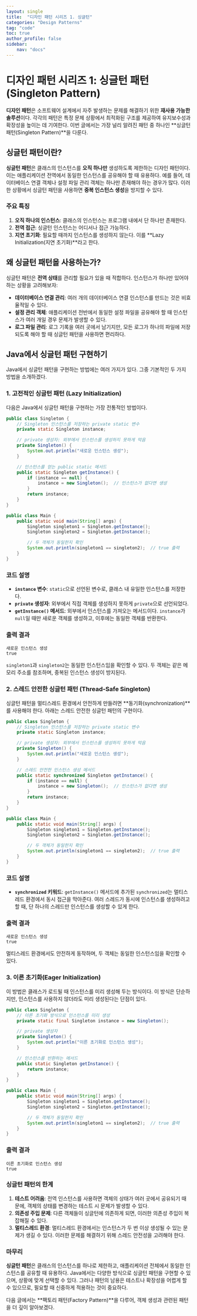 ```yaml
---
layout: single
title:  "디자인 패턴 시리즈 1. 싱글턴"
categories: "Design Patterns"
tag: "code"
toc: true
author_profile: false
sidebar:
    nav: "docs"
---
```


# 디자인 패턴 시리즈 1: 싱글턴 패턴 (Singleton Pattern)

**디자인 패턴**은 소프트웨어 설계에서 자주 발생하는 문제를 해결하기 위한 **재사용 가능한 솔루션**이다. 각각의 패턴은 특정 문제 상황에서 최적화된 구조를 제공하여 유지보수성과 확장성을 높이는 데 기여한다. 이번 글에서는 가장 널리 알려진 패턴 중 하나인 **싱글턴 패턴(Singleton Pattern)**을 다룬다.

## 싱글턴 패턴이란?

**싱글턴 패턴**은 클래스의 인스턴스를 **오직 하나만** 생성하도록 제한하는 디자인 패턴이다. 이는 애플리케이션 전역에서 동일한 인스턴스를 공유해야 할 때 유용하다. 예를 들어, 데이터베이스 연결 객체나 설정 파일 관리 객체는 하나만 존재해야 하는 경우가 많다. 이러한 상황에서 싱글턴 패턴을 사용하면 **중복 인스턴스 생성**을 방지할 수 있다.

### 주요 특징
1. **오직 하나의 인스턴스**: 클래스의 인스턴스는 프로그램 내에서 단 하나만 존재한다.
2. **전역 접근**: 싱글턴 인스턴스는 어디서나 접근 가능하다.
3. **지연 초기화**: 필요할 때까지 인스턴스를 생성하지 않는다. 이를 **Lazy Initialization(지연 초기화)**라고 한다.

## 왜 싱글턴 패턴을 사용하는가?

싱글턴 패턴은 **전역 상태**를 관리할 필요가 있을 때 적합하다. 인스턴스가 하나만 있어야 하는 상황을 고려해보자:
- **데이터베이스 연결 관리**: 여러 개의 데이터베이스 연결 인스턴스를 만드는 것은 비효율적일 수 있다.
- **설정 관리 객체**: 애플리케이션 전반에서 동일한 설정 파일을 공유해야 할 때 인스턴스가 여러 개일 경우 문제가 발생할 수 있다.
- **로그 파일 관리**: 로그 기록을 여러 곳에서 남기지만, 모든 로그가 하나의 파일에 저장되도록 해야 할 때 싱글턴 패턴을 사용하면 편리하다.

## Java에서 싱글턴 패턴 구현하기

Java에서 싱글턴 패턴을 구현하는 방법에는 여러 가지가 있다. 그중 기본적인 두 가지 방법을 소개하겠다.

### 1. 고전적인 싱글턴 패턴 (Lazy Initialization)

다음은 Java에서 싱글턴 패턴을 구현하는 가장 전통적인 방법이다.

```java
public class Singleton {
    // Singleton 인스턴스를 저장하는 private static 변수
    private static Singleton instance;

    // private 생성자: 외부에서 인스턴스를 생성하지 못하게 막음
    private Singleton() {
        System.out.println("새로운 인스턴스 생성");
    }

    // 인스턴스를 얻는 public static 메서드
    public static Singleton getInstance() {
        if (instance == null) {
            instance = new Singleton();  // 인스턴스가 없다면 생성
        }
        return instance;
    }
}

public class Main {
    public static void main(String[] args) {
        Singleton singleton1 = Singleton.getInstance();
        Singleton singleton2 = Singleton.getInstance();

        // 두 객체가 동일한지 확인
        System.out.println(singleton1 == singleton2);  // true 출력
    }
}
```

### 코드 설명
- **`instance` 변수**: `static`으로 선언된 변수로, 클래스 내 유일한 인스턴스를 저장한다.
- **`private` 생성자**: 외부에서 직접 객체를 생성하지 못하게 `private`으로 선언되었다.
- **`getInstance()` 메서드**: 외부에서 인스턴스를 가져오는 메서드이다. `instance`가 `null`일 때만 새로운 객체를 생성하고, 이후에는 동일한 객체를 반환한다.

### 출력 결과
```
새로운 인스턴스 생성
true
```

`singleton1`과 `singleton2`는 동일한 인스턴스임을 확인할 수 있다. 두 객체는 같은 메모리 주소를 참조하며, 중복된 인스턴스 생성이 방지된다.

### 2. 스레드 안전한 싱글턴 패턴 (Thread-Safe Singleton)

싱글턴 패턴을 멀티스레드 환경에서 안전하게 만들려면 **동기화(synchronization)**를 사용해야 한다. 아래는 스레드 안전한 싱글턴 패턴의 구현이다.

```java
public class Singleton {
    // Singleton 인스턴스를 저장하는 private static 변수
    private static Singleton instance;

    // private 생성자: 외부에서 인스턴스를 생성하지 못하게 막음
    private Singleton() {
        System.out.println("새로운 인스턴스 생성");
    }

    // 스레드 안전한 인스턴스 생성 메서드
    public static synchronized Singleton getInstance() {
        if (instance == null) {
            instance = new Singleton();  // 인스턴스가 없다면 생성
        }
        return instance;
    }
}

public class Main {
    public static void main(String[] args) {
        Singleton singleton1 = Singleton.getInstance();
        Singleton singleton2 = Singleton.getInstance();

        // 두 객체가 동일한지 확인
        System.out.println(singleton1 == singleton2);  // true 출력
    }
}
```

### 코드 설명
- **`synchronized` 키워드**: `getInstance()` 메서드에 추가된 `synchronized`는 멀티스레드 환경에서 동시 접근을 막아준다. 여러 스레드가 동시에 인스턴스를 생성하려고 할 때, 단 하나의 스레드만 인스턴스를 생성할 수 있게 한다.

### 출력 결과
```
새로운 인스턴스 생성
true
```

멀티스레드 환경에서도 안전하게 동작하며, 두 객체는 동일한 인스턴스임을 확인할 수 있다.

### 3. 이른 초기화(Eager Initialization)

이 방법은 클래스가 로드될 때 인스턴스를 미리 생성해 두는 방식이다. 이 방식은 단순하지만, 인스턴스를 사용하지 않더라도 미리 생성된다는 단점이 있다.

```java
public class Singleton {
    // 이른 초기화 방식으로 인스턴스를 미리 생성
    private static final Singleton instance = new Singleton();

    // private 생성자
    private Singleton() {
        System.out.println("이른 초기화로 인스턴스 생성");
    }

    // 인스턴스를 반환하는 메서드
    public static Singleton getInstance() {
        return instance;
    }
}

public class Main {
    public static void main(String[] args) {
        Singleton singleton1 = Singleton.getInstance();
        Singleton singleton2 = Singleton.getInstance();

        // 두 객체가 동일한지 확인
        System.out.println(singleton1 == singleton2);  // true 출력
    }
}
```

### 출력 결과
```
이른 초기화로 인스턴스 생성
true
```

### 싱글턴 패턴의 한계

1. **테스트 어려움**: 전역 인스턴스를 사용하면 객체의 상태가 여러 곳에서 공유되기 때문에, 객체의 상태를 변경하는 테스트 시 문제가 발생할 수 있다.
2. **의존성 주입 문제**: 다른 객체들이 싱글턴에 의존하게 되면, 이러한 의존성 주입이 복잡해질 수 있다.
3. **멀티스레드 환경**: 멀티스레드 환경에서는 인스턴스가 두 번 이상 생성될 수 있는 문제가 생길 수 있다. 이러한 문제를 해결하기 위해 스레드 안전성을 고려해야 한다.

### 마무리

**싱글턴 패턴**은 클래스의 인스턴스를 하나로 제한하고, 애플리케이션 전체에서 동일한 인스턴스를 공유할 때 유용하다. Java에서는 다양한 방식으로 싱글턴 패턴을 구현할 수 있으며, 상황에 맞게 선택할 수 있다. 그러나 패턴의 남용은 테스트나 확장성을 어렵게 할 수 있으므로, 필요할 때 신중하게 적용하는 것이 중요하다.

다음 글에서는 **팩토리 패턴(Factory Pattern)**을 다루어, 객체 생성과 관련된 패턴을 더 깊이 알아보겠다.